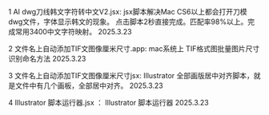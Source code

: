 1 AI dwg刀线韩文字符转中文V2.jsx:
jsx脚本解决Mac CS6以上都会打开刀模dwg文件，字体显示韩文的现象。
点击脚本2秒直接完成。匹配率98%以上。完成常用3400中文字符映射。
2025.3.23 

2 文件名上自动添加TIF文图像厘米尺寸.app:
mac系统上 TIF格式图批量图片尺寸识别命名方法
2025.3.23 

3 文件名上自动添加TIF文图像厘米尺寸jsx: 
Illustrator 全部画版居中对齐脚本，就是文件中有几个画板，全部居中对齐。
2025.3.23 

4  Illustrator 脚本运行器.jsx ：
 Illustrator 脚本运行器 
 2025.3.23 
